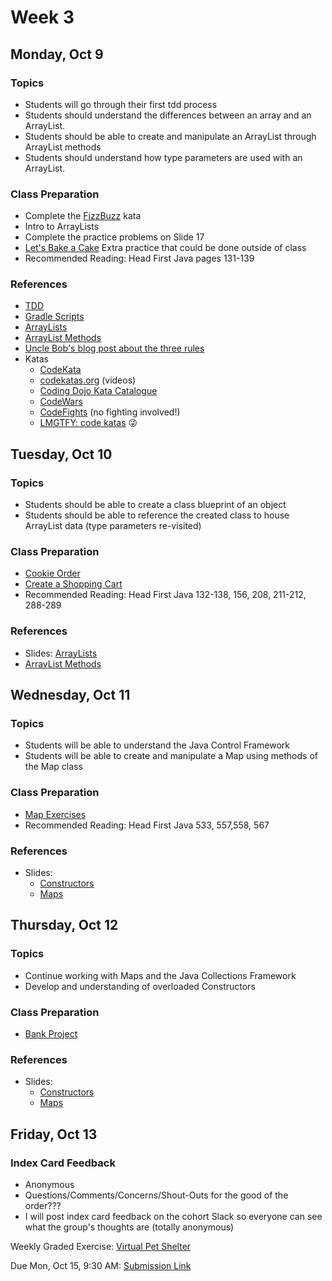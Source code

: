 # Week 3

## Monday, Oct 9

### Topics

- Students will go through their first tdd process
- Students should understand the differences between an array and an ArrayList.
- Students should be able to create and manipulate an ArrayList through ArrayList methods
- Students should understand how type parameters are used with an ArrayList.

### Class Preparation

- Complete the [FizzBuzz](https://wecancodeit.github.io/java-exercises/fundamentals-practice-problems/fizz-buzz) kata
- Intro to ArrayLists
- Complete the practice problems on Slide 17
- [Let's Bake a Cake](https://wecancodeit.github.io/java-exercises/fundamentals-practice-problems/array-lists) Extra practice that could be done outside of class
- Recommended Reading: Head First Java pages 131-139

### References

- [TDD](https://wecancodeit.github.io/java-slides/testing/tdd-intro/#/)
- [Gradle Scripts](https://github.com/WeCanCodeIT/gradle-scripts)
- [ArrayLists](https://wecancodeit.github.io/java-slides/objects/arraylists/)
- [ArrayList Methods](https://docs.oracle.com/javase/8/docs/api/java/util/ArrayList.html)
- [Uncle Bob's blog post about the three rules](http://butunclebob.com/ArticleS.UncleBob.TheThreeRulesOfTdd)
- Katas
	- [CodeKata](http://codekata.com/)
	- [codekatas.org](http://www.codekatas.org/) (videos)
	- [Coding Dojo Kata Catalogue](http://codingdojo.org/KataCatalogue/)
	- [CodeWars](https://www.codewars.com/)
	- [CodeFights](https://codefights.com/) (no fighting involved!)
	- [LMGTFY: code katas](http://lmgtfy.com/?q=code+katas) :stuck_out_tongue_winking_eye:


## Tuesday, Oct 10

### Topics

- Students should be able to create a class blueprint of an object
- Students should be able to reference the created class to house ArrayList data (type parameters re-visited)

### Class Preparation

- [Cookie Order](https://wecancodeit.github.io/java-exercises/cookie-orders)
- [Create a Shopping Cart](https://wecancodeit.github.io/java-exercises/shopping-cart)
- Recommended Reading: Head First Java 132-138, 156, 208, 211-212, 288-289



### References

- Slides: [ArrayLists](https://wecancodeit.github.io/java-slides/objects/arraylists/)
- [ArrayList Methods](https://docs.oracle.com/javase/8/docs/api/java/util/ArrayList.html)

## Wednesday, Oct 11

### Topics
- Students will be able to understand the Java Control Framework
- Students will be able to create and manipulate a Map using methods of the Map class


### Class Preparation
- [Map Exercises](https://wecancodeit.github.io/java-exercises/fundamentals-practice-problems/maps)
- Recommended Reading: Head First Java 533, 557,558, 567

### References
- Slides:
	- [Constructors](https://wecancodeit.github.io/java-slides/objects/constructors/)
	- [Maps](https://wecancodeit.github.io/java-slides/objects/maps/)


## Thursday, Oct 12

### Topics

- Continue working with Maps and the Java Collections Framework
- Develop and understanding of overloaded Constructors

### Class Preparation

- [Bank Project](https://wecancodeit.github.io/java-exercises/bank-teller)

### References

- Slides:
	- [Constructors](https://wecancodeit.github.io/java-slides/objects/constructors/)
	- [Maps](https://wecancodeit.github.io/java-slides/objects/maps/)

## Friday, Oct 13

### Index Card Feedback

 - Anonymous
 - Questions/Comments/Concerns/Shout-Outs for the good of the order???
 - I will post index card feedback on the cohort Slack so everyone can see what the group's thoughts are (totally anonymous)


Weekly Graded Exercise: [Virtual Pet Shelter](../exercises/virtual-pet-shelter)

Due Mon, Oct 15, 9:30 AM: [Submission Link](https://docs.google.com/forms/d/1By4LcBOW1tS8pLASksVQ1KyStrXGlI2hakEViQ5Z7tw/edit)
